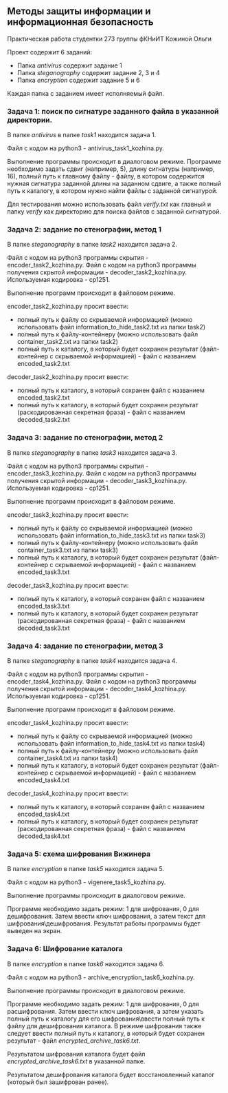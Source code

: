 ## Методы защиты информации и информационная безопасность

Практическая работа студентки 273 группы фКНиИТ Кожиной Ольги

Проект содержит 6 заданий:
- Папка *antivirus* содержит задание 1
- Папка *steganography* содержит задание 2, 3 и 4
- Папка *encryption* содержит задание 5 и 6

Каждая папка с заданием имеет исполняемый файл. 

### Задача 1: поиск по сигнатуре заданного файла в указанной директории.

В папке *antivirus* в папке *task1* находится задача 1.

Файл с кодом на python3 - antivirus_task1_kozhina.py.

Выполнение программы происходит в диалоговом режиме. Программе
необходимо задать сдвиг (например, 5), длину сигнатуры (например, 16), полный путь к 
главному файлу - файлу, в котором содержится нужная сигнатура заданной длины 
на заданном сдвиге, а также полный путь к каталогу, в котором нужно найти файлы с заданной сигнатурой.

Для тестирования можно использовать файл *verify.txt* как главный и папку *verify* как директорию
для поиска файлов с заданной сигнатурой.

### Задача 2: задание по стенографии, метод 1

В папке *steganography* в папке *task2* находится задача 2.

Файл с кодом на python3 программы скрытия - encoder_task2_kozhina.py.
Файл с кодом на python3 программы получения скрытой информации - decoder_task2_kozhina.py.
Используемая кодировка - cp1251.

Выполнение программ происходит в файловом режиме.

encoder_task2_kozhina.py просит ввести:
- полный путь к файлу со скрываемой информацией (можно использовать файл information_to_hide_task2.txt из папки task2)
- полный путь к файлу-контейнеру (можно использовать файл container_task2.txt из папки task2)
- полный путь к каталогу, в который будет сохранен результат (файл-контейнер с скрываемой информацией) - файл с названием encoded_task2.txt

decoder_task2_kozhina.py просит ввести:
- полный путь к каталогу, в который сохранен файл с названием encoded_task2.txt
- полный путь к каталогу, в который будет сохранен результат (раскодированная секретная фраза) - файл с названием decoded_task2.txt

### Задача 3: задание по стенографии, метод 2

В папке *steganography* в папке *task3* находится задача 3.

Файл с кодом на python3 программы скрытия - encoder_task3_kozhina.py.
Файл с кодом на python3 программы получения скрытой информации - decoder_task3_kozhina.py.
Используемая кодировка - cp1251.

Выполнение программ происходит в файловом режиме.

encoder_task3_kozhina.py просит ввести:
- полный путь к файлу со скрываемой информацией (можно использовать файл information_to_hide_task3.txt из папки task3)
- полный путь к файлу-контейнеру (можно использовать файл container_task3.txt из папки task3)
- полный путь к каталогу, в который будет сохранен результат (файл-контейнер с скрываемой информацией) - файл с названием encoded_task3.txt

decoder_task3_kozhina.py просит ввести:
- полный путь к каталогу, в который сохранен файл с названием encoded_task3.txt
- полный путь к каталогу, в который будет сохранен результат (раскодированная секретная фраза) - файл с названием decoded_task3.txt


### Задача 4: задание по стенографии, метод 3

В папке *steganography* в папке *task4* находится задача 4.

Файл с кодом на python3 программы скрытия - encoder_task4_kozhina.py.
Файл с кодом на python3 программы получения скрытой информации - decoder_task4_kozhina.py.
Используемая кодировка - cp1251.

Выполнение программ происходит в файловом режиме.

encoder_task4_kozhina.py просит ввести:
- полный путь к файлу со скрываемой информацией (можно использовать файл information_to_hide_task4.txt из папки task4)
- полный путь к файлу-контейнеру (можно использовать файл container_task4.txt из папки task4)
- полный путь к каталогу, в который будет сохранен результат (файл-контейнер с скрываемой информацией) - файл с названием encoded_task4.txt

decoder_task4_kozhina.py просит ввести:
- полный путь к каталогу, в который сохранен файл с названием encoded_task4.txt
- полный путь к каталогу, в который будет сохранен результат (раскодированная секретная фраза) - файл с названием decoded_task4.txt


### Задача 5: cхема шифрования Вижинера

В папке *encryption* в папке *task5* находится задача 5.

Файл с кодом на python3 - vigenere_task5_kozhina.py.

Выполнение программы происходит в диалоговом режиме.

Программе необходимо задать режим: 1 для шифрования, 0 для дешифрования. Затем ввести ключ шифрования, а затем 
текст для шифрования\дешифрования. Результат работы программы будет выведен на экран.

### Задача 6: Шифрование каталога

В папке *encryption* в папке *task6* находится задача 6.

Файл с кодом на python3 - archive_encryption_task6_kozhina.py.

Выполнение программы происходит в диалоговом режиме.

Программе необходимо задать режим: 1 для шифрования, 0 для расшифрования. 
Затем ввести ключ шифрования, а затем указать полный путь к каталогу для его шифрования\ввести полный путь к файлу для дешифрования каталога.
В режиме шифрования также следует ввести полный путь к каталогу, в который будет сохранен результат - файл *encrypted_archive_task6.txt*.

Результатом шифрования каталога будет файл *encrypted_archive_task6.txt* в указанной папке.

Результатом дешифрования каталога будет восстановленный каталог (который был зашифрован ранее).




